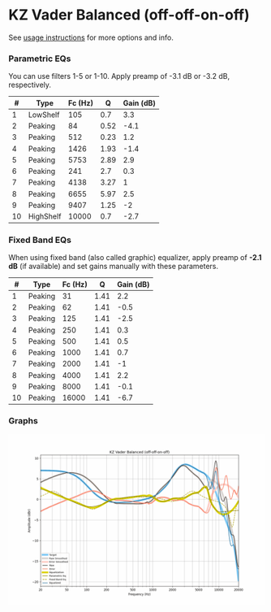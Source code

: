 # KZ Vader Balanced (off-off-on-off)
See [usage instructions](https://github.com/jaakkopasanen/AutoEq#usage) for more options and info.

### Parametric EQs
You can use filters 1-5 or 1-10. Apply preamp of -3.1 dB or -3.2 dB, respectively.

|   # | Type      |   Fc (Hz) |    Q |   Gain (dB) |
|-----|-----------|-----------|------|-------------|
|   1 | LowShelf  |       105 | 0.7  |         3.3 |
|   2 | Peaking   |        84 | 0.52 |        -4.1 |
|   3 | Peaking   |       512 | 0.23 |         1.2 |
|   4 | Peaking   |      1426 | 1.93 |        -1.4 |
|   5 | Peaking   |      5753 | 2.89 |         2.9 |
|   6 | Peaking   |       241 | 2.7  |         0.3 |
|   7 | Peaking   |      4138 | 3.27 |         1   |
|   8 | Peaking   |      6655 | 5.97 |         2.5 |
|   9 | Peaking   |      9407 | 1.25 |        -2   |
|  10 | HighShelf |     10000 | 0.7  |        -2.7 |

### Fixed Band EQs
When using fixed band (also called graphic) equalizer, apply preamp of **-2.1 dB** (if available) and set gains manually with these parameters.

|   # | Type    |   Fc (Hz) |    Q |   Gain (dB) |
|-----|---------|-----------|------|-------------|
|   1 | Peaking |        31 | 1.41 |         2.2 |
|   2 | Peaking |        62 | 1.41 |        -0.5 |
|   3 | Peaking |       125 | 1.41 |        -2.5 |
|   4 | Peaking |       250 | 1.41 |         0.3 |
|   5 | Peaking |       500 | 1.41 |         0.5 |
|   6 | Peaking |      1000 | 1.41 |         0.7 |
|   7 | Peaking |      2000 | 1.41 |        -1   |
|   8 | Peaking |      4000 | 1.41 |         2.2 |
|   9 | Peaking |      8000 | 1.41 |        -0.1 |
|  10 | Peaking |     16000 | 1.41 |        -6.7 |

### Graphs
![](./KZ%20Vader%20Balanced%20(off-off-on-off).png)
